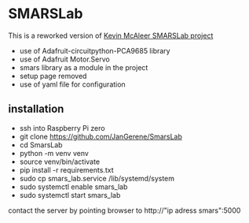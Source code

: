 # SMARSLab

This is a reworked version of [Kevin McAleer SMARSLab project](https://github.com/kevinmcaleer/SMARSLab)

* use of Adafruit-circuitpython-PCA9685 library
* use of Adafruit Motor.Servo
* smars library as a module in the project
* setup page removed 
* use of yaml file for configuration

## installation
* ssh into Raspberry Pi zero
* git clone https://github.com/JanGerene/SmarsLab
* cd SmarsLab
* python -m venv venv
* source venv/bin/activate
* pip install -r requirements.txt
* sudo cp smars_lab.service /lib/systemd/system
* sudo systemctl enable smars_lab
* sudo systemctl start smars_lab

contact the server by pointing browser to http://"ip adress smars":5000
